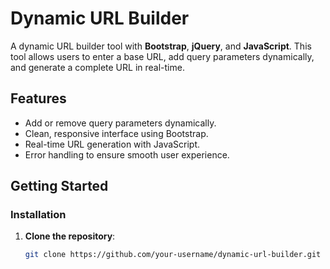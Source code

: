 # Dynamic URL Builder

A dynamic URL builder tool with **Bootstrap**, **jQuery**, and **JavaScript**. This tool allows users to enter a base URL, add query parameters dynamically, and generate a complete URL in real-time.

## Features

- Add or remove query parameters dynamically.
- Clean, responsive interface using Bootstrap.
- Real-time URL generation with JavaScript.
- Error handling to ensure smooth user experience.

## Getting Started

### Installation

1. **Clone the repository**:

   ```bash
   git clone https://github.com/your-username/dynamic-url-builder.git
